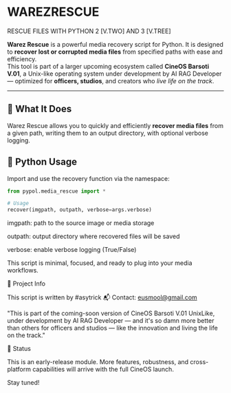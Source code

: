 # WAREZRESCUE
RESCUE FILES WITH PYTHON 2 [V.TWO] AND 3 [V.TREE]  

**Warez Rescue** is a powerful media recovery script for Python. It is designed to **recover lost or corrupted media files** from specified paths with ease and efficiency.  
This tool is part of a larger upcoming ecosystem called **CineOS Barsoti V.01**, a Unix-like operating system under development by AI RAG Developer — optimized for **officers, studios**, and creators who *live life on the track*.

---

## 🔧 What It Does

Warez Rescue allows you to quickly and efficiently **recover media files** from a given path, writing them to an output directory, with optional verbose logging.

## 🐍 Python Usage

Import and use the recovery function via the namespace:

```python
from pypol.media_rescue import *

# Usage
recover(imgpath, outpath, verbose=args.verbose)
```

imgpath: path to the source image or media storage

outpath: output directory where recovered files will be saved

verbose: enable verbose logging (True/False)

This script is minimal, focused, and ready to plug into your media workflows.

📡 Project Info

This script is written by #asytrick
📬 Contact: eusmool@gmail.com

"This is part of the coming-soon version of CineOS Barsoti V.01 UnixLike, under development by AI RAG Developer — and it's so damn more better than others for officers and studios — like the innovation and living the life on the track."

🚧 Status

This is an early-release module. More features, robustness, and cross-platform capabilities will arrive with the full CineOS launch.

Stay tuned!
